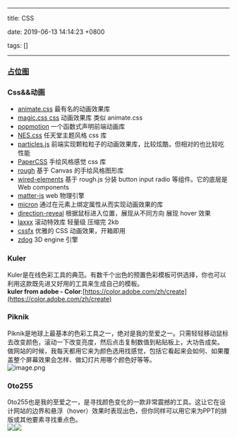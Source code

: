 
---

title: CSS

date: 2019-06-13 14:14:23 +0800

tags: []

---
<a name="m7GqP"></a>
### [占位图](https://placekitten.com/)

<a name="hvu1D"></a>
### Css&&动画

- [animate.css](https://github.com/daneden/animate.css) 最有名的动画效果库
- [magic.css css](https://github.com/miniMAC/magic) 动画效果库 类似 animate.css
- [popmotion](https://github.com/Popmotion/popmotion) 一个函数式声明前端动画库
- [NES.css](https://github.com/BcRikko/NES.css) 任天堂主题风格 css 库
- [particles.js](https://github.com/VincentGarreau/particles.js) 前端实现颗粒粒子的动画效果库，比较炫酷，但相对的也比较吃性能
- [PaperCSS](https://www.getpapercss.com/docs/) 手绘风格感觉 css 库
- [rough](https://github.com/pshihn/rough) 基于 Canvas 的手绘风格图形库
- [wired-elements](https://github.com/wiredjs/wired-elements) 基于 rough.js 分装 button input radio 等组件。它的底层是 Web components
- [matter-js](https://github.com/liabru/matter-js) web 物理引擎
- [micron](https://github.com/webkul/micron) 通过在元素上绑定属性从而实现动画效果的库
- [direction-reveal](https://github.com/NigelOToole/direction-reveal) 根据鼠标进入位置，展现从不同方向 展现 hover 效果
- [laxxx](https://github.com/alexfoxy/laxxx) 滚动特效库 轻量级 压缩完 2kb
- [cssfx](https://cssfx.dev/) 优雅的 CSS 动画效果，开箱即用
- [zdog](https://github.com/metafizzy/zdog) 3D engine 引擎

<a name="RUrpP"></a>
### Kuler
Kuler是在线色彩工具的典范。有数千个出色的预置色彩模板可供选择，你也可以利用这款既先进又好用的工具来生成自己的模板。<br />**kuler from adobe - Color**:[https://color.adobe.com/zh/create](https://color.adobe.com/zh/create)

<a name="oYQBF"></a>
### Piknik
Piknik是地球上最基本的色彩工具之一，绝对是我的至爱之一。只需轻轻移动鼠标去改变颜色，滚动一下改变亮度，然后点击复制数值到粘贴板上，大功告成矣。<br />做网站的时候，我每天都用它来为颜色选用找感觉，包括它看起来会如何、如果覆盖整个屏幕效果会怎样、做幻灯片用哪个颜色好等等。<br />![image.png](https://cdn.nlark.com/yuque/0/2019/png/263301/1560406744836-c8b3e72c-0a97-4b4e-a2b9-984c6a256bbe.png#align=left&display=inline&height=133&name=image.png&originHeight=265&originWidth=510&size=26065&status=done&width=255)
<a name="dwLoA"></a>
### 0to255
0to255也是我的至爱之一，是寻找颜色变化的一款非常震撼的工具。这让它在设计网站的边界和悬浮（hover）效果时表现出色，但你同样可以用它来为PPT的排版或其他要素寻找重点色。<br />![](https://cdn.nlark.com/yuque/0/2019/jpeg/263301/1560406733080-f4731e82-62c5-4995-9334-5fde958e7d3c.jpeg#align=left&display=inline&height=277&originHeight=277&originWidth=510&size=0&status=done&width=510)![](https://cdn.nlark.com/yuque/0/2019/jpeg/263301/1560406733118-c108ee83-6240-4f1a-ac07-b70cea174065.jpeg#align=left&display=inline&height=277&originHeight=277&originWidth=510&size=0&status=done&width=510)




